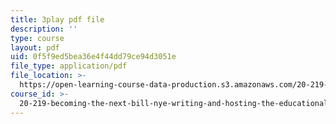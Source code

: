 ```yaml
---
title: 3play pdf file
description: ''
type: course
layout: pdf
uid: 0f5f9ed5bea36e4f44dd79ce94d3051e
file_type: application/pdf
file_location: >-
  https://open-learning-course-data-production.s3.amazonaws.com/20-219-becoming-the-next-bill-nye-writing-and-hosting-the-educational-show-january-iap-2015/0f5f9ed5bea36e4f44dd79ce94d3051e_PXPZpFHd9Lg.pdf
course_id: >-
  20-219-becoming-the-next-bill-nye-writing-and-hosting-the-educational-show-january-iap-2015
---
```

